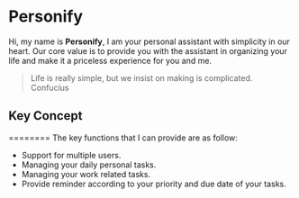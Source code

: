 # Personify

Hi, my name is **Personify**, I am your personal assistant with simplicity in our heart. Our core value is to provide you with the assistant in organizing your life and make it a priceless experience for you and me.

> Life is really simple, but we insist on making is complicated.
> Confucius

## Key Concept
========
The key functions that I can provide are as follow:
* Support for multiple users.
* Managing your daily personal tasks.
* Managing your work related tasks.
* Provide reminder according to your priority and due date of your tasks.

